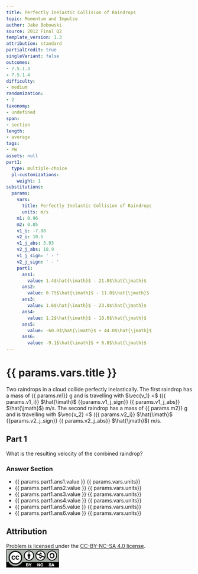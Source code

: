 ```yaml
---
title: Perfectly Inelastic Collision of Raindrops
topic: Momentum and Impulse
author: Jake Bobowski
source: 2012 Final Q2
template_version: 1.3
attribution: standard
partialCredit: true
singleVariant: false
outcomes:
- 7.5.1.3
- 7.5.1.4
difficulty:
- medium
randomization:
- 2
taxonomy:
- undefined
span:
- section
length:
- average
tags:
- PW
assets: null
part1:
  type: multiple-choice
  pl-customizations:
    weight: 1
substitutions:
  params:
    vars:
      title: Perfectly Inelastic Collision of Raindrops
      units: m/s
    m1: 0.96
    m2: 0.85
    v1_i: -7.88
    v2_i: 10.5
    v1_j_abs: 3.93
    v2_j_abs: 18.9
    v1_j_sign: ' - '
    v2_j_sign: ' - '
    part1:
      ans1:
        value: 1.4$\hat{\imath}$ - 21.0$\hat{\jmath}$
      ans2:
        value: 0.75$\hat{\imath}$ - 11.0$\hat{\jmath}$
      ans3:
        value: 1.6$\hat{\imath}$ - 23.0$\hat{\jmath}$
      ans4:
        value: 1.2$\hat{\imath}$ - 18.0$\hat{\jmath}$
      ans5:
        value: -60.0$\hat{\imath}$ + 44.0$\hat{\jmath}$
      ans6:
        value: -9.1$\hat{\imath}$ + 6.8$\hat{\jmath}$
---
```

# {{ params.vars.title }}
Two raindrops in a cloud collide perfectly inelastically. The first raindrop has a mass of {{ params.m1}} g and is travelling with $\vec{v_1} =$ ({{ params.v1_i}} $\hat{\imath}$ {{params.v1_j_sign}} {{ params.v1_j_abs}} $\hat{\jmath}$) m/s.
The second raindrop has a mass of {{ params.m2}} g and is travelling with $\vec{v_2} =$ ({{ params.v2_i}} $\hat{\imath}$ {{params.v2_j_sign}} {{ params.v2_j_abs}} $\hat{\jmath}$) m/s.

## Part 1

What is the resulting velocity of the combined raindrop?

### Answer Section

- {{ params.part1.ans1.value }} {{ params.vars.units}}
- {{ params.part1.ans2.value }} {{ params.vars.units}}
- {{ params.part1.ans3.value }} {{ params.vars.units}}
- {{ params.part1.ans4.value }} {{ params.vars.units}}
- {{ params.part1.ans5.value }} {{ params.vars.units}}
- {{ params.part1.ans6.value }} {{ params.vars.units}}

## Attribution

Problem is licensed under the [CC-BY-NC-SA 4.0 license](https://creativecommons.org/licenses/by-nc-sa/4.0/).<br> ![The Creative Commons 4.0 license requiring attribution-BY, non-commercial-NC, and share-alike-SA license.](https://raw.githubusercontent.com/firasm/bits/master/by-nc-sa.png)